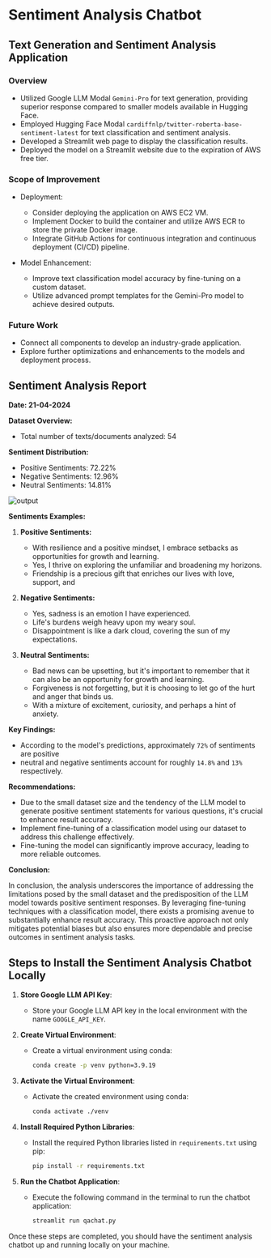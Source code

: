 # Sentiment Analysis Chatbot
## Text Generation and Sentiment Analysis Application

### Overview
- Utilized Google LLM Modal `Gemini-Pro` for text generation, providing superior response compared to smaller models available in Hugging Face.
- Employed Hugging Face Modal `cardiffnlp/twitter-roberta-base-sentiment-latest` for text classification and sentiment analysis.
- Developed a Streamlit web page to display the classification results.
- Deployed the model on a Streamlit website due to the expiration of AWS free tier.

### Scope of Improvement
- Deployment:
  - Consider deploying the application on AWS EC2 VM.
  - Implement Docker to build the container and utilize AWS ECR to store the private Docker image.
  - Integrate GitHub Actions for continuous integration and continuous deployment (CI/CD) pipeline.

- Model Enhancement:
  - Improve text classification model accuracy by fine-tuning on a custom dataset.
  - Utilize advanced prompt templates for the Gemini-Pro model to achieve desired outputs.

### Future Work
- Connect all components to develop an industry-grade application.
- Explore further optimizations and enhancements to the models and deployment process.






## Sentiment Analysis Report

**Date: 21-04-2024**

**Dataset Overview:**

- Total number of texts/documents analyzed: 54

**Sentiment Distribution:**

- Positive Sentiments: 72.22%
- Negative Sentiments: 12.96%
- Neutral Sentiments: 14.81%
 
![output](https://github.com/shashank297/NLP_chatbot_sentiment/assets/67503481/9901e293-f5c5-4adb-825b-dff0c55ecc0a)



**Sentiments  Examples:**

1. **Positive Sentiments:**
   - With resilience and a positive mindset, I embrace setbacks as opportunities for growth and learning.
   - Yes, I thrive on exploring the unfamiliar and broadening my horizons.
   - Friendship is a precious gift that enriches our lives with love, support, and

2. **Negative Sentiments:**
   - Yes, sadness is an emotion I have experienced.
   - Life's burdens weigh heavy upon my weary soul.
   - Disappointment is like a dark cloud, covering the sun of my expectations.

3. **Neutral Sentiments:**
   - Bad news can be upsetting, but it's important to remember that it can also be an opportunity for growth and learning.
   - Forgiveness is not forgetting, but it is choosing to let go of the hurt and anger that binds us.
   - With a mixture of excitement, curiosity, and perhaps a hint of anxiety.

**Key Findings:**
- According to the model's predictions, approximately `72%` of sentiments are positive
- neutral and negative sentiments account for roughly `14.8%` and `13%` respectively.



**Recommendations:**

- Due to the small dataset size and the tendency of the LLM model to generate positive sentiment statements for various questions, it's crucial to enhance result accuracy.
- Implement fine-tuning of a classification model using our dataset to address this challenge effectively.
- Fine-tuning the model can significantly improve accuracy, leading to more reliable outcomes.

**Conclusion:**

In conclusion, the analysis underscores the importance of addressing the limitations posed by the small dataset and the predisposition of the LLM model towards positive sentiment responses. By leveraging fine-tuning techniques with a classification model, there exists a promising avenue to substantially enhance result accuracy. This proactive approach not only mitigates potential biases but also ensures more dependable and precise outcomes in sentiment analysis tasks.

## Steps to Install the Sentiment Analysis Chatbot Locally

1. **Store Google LLM API Key**: 
   - Store your Google LLM API key in the local environment with the name `GOOGLE_API_KEY`.

2. **Create Virtual Environment**: 
   - Create a virtual environment using conda:
     ```bash
     conda create -p venv python=3.9.19
     ```

3. **Activate the Virtual Environment**: 
   - Activate the created environment using conda:
     ```bash
     conda activate ./venv
     ```

4. **Install Required Python Libraries**: 
   - Install the required Python libraries listed in `requirements.txt` using pip:
     ```bash
     pip install -r requirements.txt
     ```

5. **Run the Chatbot Application**: 
   - Execute the following command in the terminal to run the chatbot application:
     ```bash
     streamlit run qachat.py
     ```

Once these steps are completed, you should have the sentiment analysis chatbot up and running locally on your machine.

